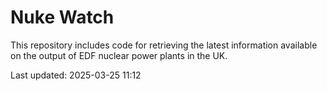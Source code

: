 # Nuke Watch

This repository includes code for retrieving the latest information available on the output of EDF nuclear power plants in the UK.

Last updated: 2025-03-25 11:12